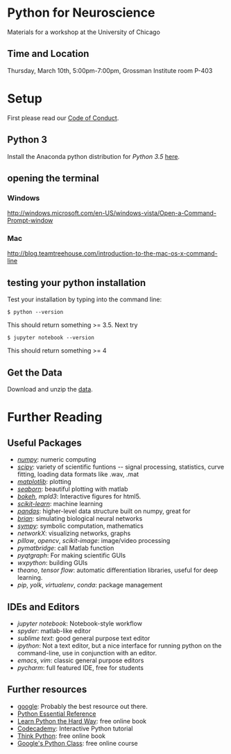 # Python for Neuroscience
Materials for a workshop at the University of Chicago
## Time and Location
Thursday, March 10th, 5:00pm-7:00pm, Grossman Institute room  P-403 
# Setup
First please read our [Code of Conduct](code_of_conduct.md).

## Python 3
Install the Anaconda python distribution for *Python 3.5* [here](https://www.continuum.io/downloads).

## opening the terminal
### Windows
http://windows.microsoft.com/en-US/windows-vista/Open-a-Command-Prompt-window
### Mac
http://blog.teamtreehouse.com/introduction-to-the-mac-os-x-command-line
## testing your python installation
Test your installation by typing into the command line:
```
$ python --version
```
This should return something >= 3.5. Next try
```
$ jupyter notebook --version
```
This should return something >= 4

## Get the Data
Download and unzip the [data](https://www.dropbox.com/s/qslv86soqn2hcd4/data.zip?dl=1). 

# Further Reading
## Useful Packages

+ *[numpy](http://www.numpy.org/)*: numeric computing
+ *[scipy](https://www.scipy.org/)*: variety of scientific funtions --  signal processing, statistics, curve fitting, loading data formats like .wav, .mat
+ *[matplotlib](http://matplotlib.org/)*: plotting
+ *[seaborn](https://stanford.edu/~mwaskom/software/seaborn/)*: beautiful plotting with matlab
+ *[bokeh](http://bokeh.pydata.org/en/latest/)*, *mpld3*: Interactive figures for html5.
+ *[scikit-learn](http://scikit-learn.org/stable/)*: machine learning
+ *[pandas](http://pandas.pydata.org/)*: higher-level data structure built on numpy, great for 
+ *[brian](http://briansimulator.org/)*: simulating biological neural networks
+ *[sympy](http://briansimulator.org/)*: symbolic computation, mathematics
+ *networkX*: visualizing networks, graphs
+ *pillow*, *opencv*, *scikit-image*: image/video processing
+ *pymatbridge*: call Matlab function
+ *pyqtgraph*: For making scientific GUIs
+ *wxpython*: building GUIs
+ *theano*, *tensor flow*: automatic differentiation libraries, useful for deep learning. 
+ *pip*, *yolk*, *virtualenv*, *conda*: package management


## IDEs and Editors
+ *jupyter notebook*: Notebook-style workflow
+ *spyder*: matlab-like editor
+ *sublime text*: good general purpose text editor
+ *ipython*: Not a text editor, but a nice interface for running python on the command-line, use in conjunction with an editor.
+ *emacs*, *vim*: classic general purpose editors
+ *pycharm*: full featured IDE, free for students


## Further resources
+ [google](https://www.google.com): Probably the best resource out there.
+ [Python Essential Reference](https://www.safaribooksonline.com/library/view/python-essential-reference/9780768687040/)
+ [Learn Python the Hard Way](http://learnpythonthehardway.org/): free online book
+ [Codecademy](https://www.codecademy.com/learn/python): Interactive Python tutorial
+ [Think Python](http://www.greenteapress.com/thinkpython/thinkpython.html): free online book
+ [Google's Python Class](https://developers.google.com/edu/python/?csw=1): free online course
